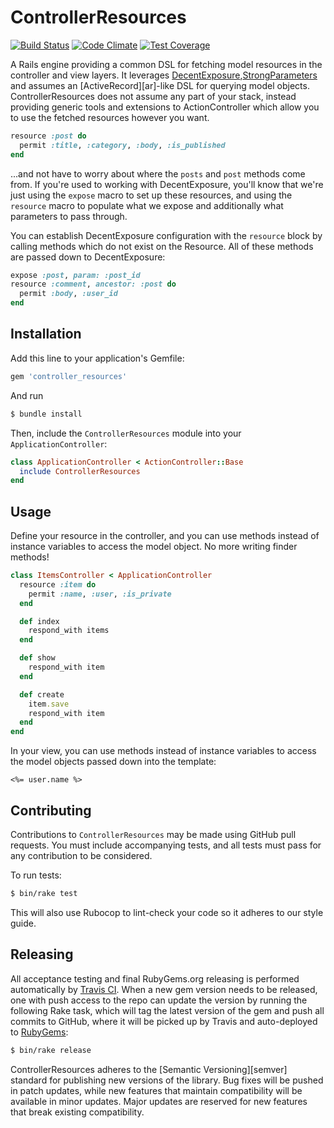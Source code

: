 # ControllerResources

[![Build Status](https://travis-ci.org/tubbo/controller_resources.svg)](https://travis-ci.org/tubbo/controller_resources)
[![Code Climate](https://codeclimate.com/github/tubbo/controller_resources/badges/gpa.svg)](https://codeclimate.com/github/tubbo/controller_resources)
[![Test Coverage](https://codeclimate.com/github/tubbo/controller_resources/badges/coverage.svg)](https://codeclimate.com/github/tubbo/controller_resources)

A Rails engine providing a common DSL for fetching model resources in
the controller and view layers. It leverages
[DecentExposure][de],[StrongParameters][sp] and assumes an
[ActiveRecord][ar]-like DSL for querying model objects.
ControllerResources does not assume any part of your stack, instead
providing generic tools and extensions to ActionController which allow
you to use the fetched resources however you want.

```ruby
resource :post do
  permit :title, :category, :body, :is_published
end
```

...and not have to worry about where the `posts` and `post` methods come
from. If you're used to working with DecentExposure, you'll know that
we're just using the `expose` macro to set up these resources, and using
the `resource` macro to populate what we expose and additionally what
parameters to pass through.

You can establish DecentExposure configuration with the `resource` block
by calling methods which do not exist on the Resource. All of these
methods are passed down to DecentExposure:

```ruby
expose :post, param: :post_id
resource :comment, ancestor: :post do
  permit :body, :user_id
end
```

## Installation

Add this line to your application's Gemfile:

```ruby
gem 'controller_resources'
```

And run

```bash
$ bundle install
```

Then, include the `ControllerResources` module into your
`ApplicationController`:

```ruby
class ApplicationController < ActionController::Base
  include ControllerResources
end
```

## Usage

Define your resource in the controller, and you can use methods instead
of instance variables to access the model object. No more writing finder
methods!

```ruby
class ItemsController < ApplicationController
  resource :item do
    permit :name, :user, :is_private
  end

  def index
    respond_with items
  end

  def show
    respond_with item
  end

  def create
    item.save
    respond_with item
  end
end
```

In your view, you can use methods instead of instance variables to
access the model objects passed down into the template:

```erb
<%= user.name %>
```

## Contributing

Contributions to `ControllerResources` may be made using GitHub pull
requests. You must include accompanying tests, and all tests must pass
for any contribution to be considered.

To run tests:

```bash
$ bin/rake test
```

This will also use Rubocop to lint-check your code so it adheres to our
style guide.

## Releasing


All acceptance testing and final RubyGems.org releasing is performed
automatically by [Travis CI][ci]. When a new gem version needs to be
released, one with push access to the repo can update the version by
running the following Rake task, which will tag the latest version of
the gem and push all commits to GitHub, where it will be picked up by
Travis and auto-deployed to [RubyGems][rg]:

```bash
$ bin/rake release
```

ControllerResources adheres to the [Semantic Versioning][semver]
standard for publishing new versions of the library. Bug fixes will be
pushed in patch updates, while new features that maintain compatibility
will be available in minor updates. Major updates are reserved for new
features that break existing compatibility.

[de]: https://github.com/hashrocket/decent_exposure
[rp]: https://github.com/plataformatec/responders
[sp]: https://github.com/rails/strong_parameters
[ci]: https://travis-ci.org
[rg]: https://rubygems.org
